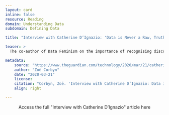 ```yaml
---
layout: card
inline: false
resource: Reading
domain: Understanding Data
subdomain: Defining Data

title: "Interview with Catherine D’Ignazio: 'Data is Never a Raw, Truthful Input – and It is Never Neutral'"

teaser: >
  The co-author of Data Feminism on the importance of recognising discrimination in algorithms, understanding it at a technical level – and introducing measures to stamp it out.

metadata:
    source: "https://www.theguardian.com/technology/2020/mar/21/catherine-dignazio-data-is-never-a-raw-truthful-input-and-it-is-never-neutral"
    author: "Zoë Corbyn"
    date: "2020-03-21"
    license:
    citation: "Corbyn, Zoë. 'Interview with Catherine D’Ignazio: Data is Never a Raw, Truthful Input – and It is Never Neutral.' The Guardian-U.S. Edition. 21 March 2020. https://www.theguardian.com/technology/2020/mar/21/catherine-dignazio-data-is-never-a-raw-truthful-input-and-it-is-never-neutral. Accessed 6 June 2023."
    align: right

---
```


<link rel="stylesheet" href="https://cdn.jsdelivr.net/npm/@shoelace-style/shoelace@2.5.2/cdn/themes/light.css" />
<script type="module" src="https://cdn.jsdelivr.net/npm/@shoelace-style/shoelace@2.5.2/cdn/shoelace.js" ></script>

<div>
  <center>
  <sl-button-group label="Alignment">
  <sl-button href="https://www.theguardian.com/technology/2020/mar/21/catherine-dignazio-data-is-never-a-raw-truthful-input-and-it-is-never-neutral">Access the full "Interview with Catherine D’Ignazio" article here</sl-button>
  </sl-button-group>
</center>
</div>
